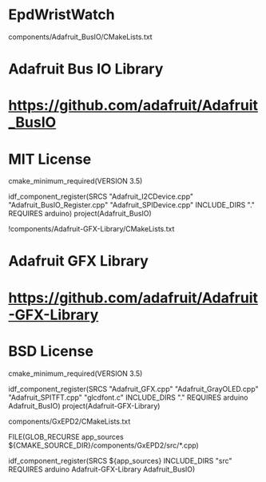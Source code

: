 # EpdWristWatch

components/Adafruit_BusIO/CMakeLists.txt
# Adafruit Bus IO Library
# https://github.com/adafruit/Adafruit_BusIO
# MIT License

cmake_minimum_required(VERSION 3.5)

idf_component_register(SRCS "Adafruit_I2CDevice.cpp" "Adafruit_BusIO_Register.cpp" "Adafruit_SPIDevice.cpp" 
                       INCLUDE_DIRS "."
                       REQUIRES arduino)
project(Adafruit_BusIO)

!components/Adafruit-GFX-Library/CMakeLists.txt

# Adafruit GFX Library
# https://github.com/adafruit/Adafruit-GFX-Library
# BSD License

cmake_minimum_required(VERSION 3.5)

idf_component_register(SRCS "Adafruit_GFX.cpp" "Adafruit_GrayOLED.cpp" "Adafruit_SPITFT.cpp" "glcdfont.c"
                       INCLUDE_DIRS "."
                       REQUIRES arduino Adafruit_BusIO)
project(Adafruit-GFX-Library)

components/GxEPD2/CMakeLists.txt

FILE(GLOB_RECURSE app_sources ${CMAKE_SOURCE_DIR}/components/GxEPD2/src/*.cpp)

idf_component_register(SRCS ${app_sources}
                       INCLUDE_DIRS "src"
                       REQUIRES arduino Adafruit-GFX-Library Adafruit_BusIO)
